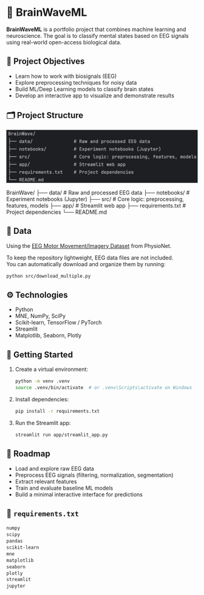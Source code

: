 # 🧠 BrainWaveML

**BrainWaveML** is a portfolio project that combines machine learning and neuroscience. The goal is to classify mental states based on EEG signals using real-world open-access biological data.

## 🎯 Project Objectives

- Learn how to work with biosignals (EEG)
- Explore preprocessing techniques for noisy data
- Build ML/Deep Learning models to classify brain states
- Develop an interactive app to visualize and demonstrate results

## 🗂️ Project Structure
![img.png](img.png)

BrainWave/
├── data/               # Raw and processed EEG data
├── notebooks/          # Experiment notebooks (Jupyter)
├── src/                # Core logic: preprocessing, features, models
├── app/                # Streamlit web app
├── requirements.txt    # Project dependencies
└── README.md


## 🧪 Data

Using the [EEG Motor Movement/Imagery Dataset](https://physionet.org/content/eegmmidb/1.0.0/) from PhysioNet.

To keep the repository lightweight, EEG data files are not included.  
You can automatically download and organize them by running:
   ```bash
   python src/download_multiple.py
   ```


## ⚙️ Technologies

- Python
- MNE, NumPy, SciPy
- Scikit-learn, TensorFlow / PyTorch
- Streamlit
- Matplotlib, Seaborn, Plotly

## 🚀 Getting Started

1. Create a virtual environment:
   ```bash
   python -m venv .venv
   source .venv/bin/activate  # or .venv\Scripts\activate on Windows

3. Install dependencies:
   ```bash
   pip install -r requirements.txt
   
3. Run the Streamlit app:
   ```bash
   streamlit run app/streamlit_app.py

## 🔭 Roadmap
 
- Load and explore raw EEG data
- Preprocess EEG signals (filtering, normalization, segmentation)
- Extract relevant features
- Train and evaluate baseline ML models
- Build a minimal interactive interface for predictions

## 📄 `requirements.txt`
```txt
numpy
scipy
pandas
scikit-learn
mne
matplotlib
seaborn
plotly
streamlit
jupyter